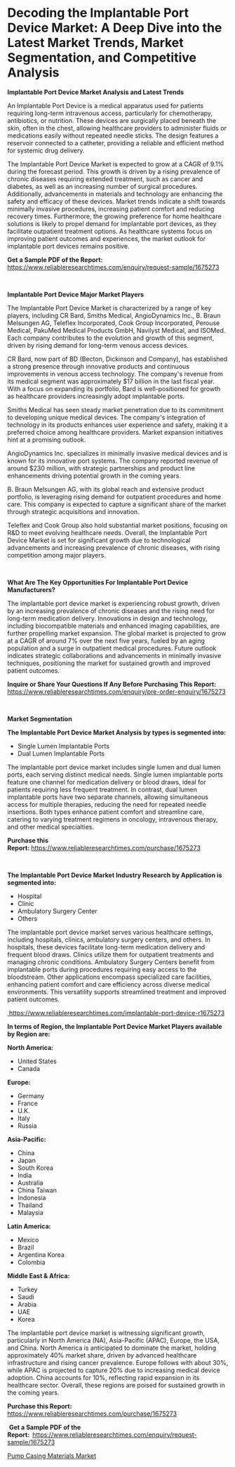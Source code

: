 <p><h1>Decoding the Implantable Port Device Market: A Deep Dive into the Latest Market Trends, Market Segmentation, and Competitive Analysis</h1></p><p><strong>Implantable Port Device Market Analysis and Latest Trends</strong></p>
<p><p>An Implantable Port Device is a medical apparatus used for patients requiring long-term intravenous access, particularly for chemotherapy, antibiotics, or nutrition. These devices are surgically placed beneath the skin, often in the chest, allowing healthcare providers to administer fluids or medications easily without repeated needle sticks. The design features a reservoir connected to a catheter, providing a reliable and efficient method for systemic drug delivery.</p><p>The Implantable Port Device Market is expected to grow at a CAGR of 9.1% during the forecast period. This growth is driven by a rising prevalence of chronic diseases requiring extended treatment, such as cancer and diabetes, as well as an increasing number of surgical procedures. Additionally, advancements in materials and technology are enhancing the safety and efficacy of these devices. Market trends indicate a shift towards minimally invasive procedures, increasing patient comfort and reducing recovery times. Furthermore, the growing preference for home healthcare solutions is likely to propel demand for implantable port devices, as they facilitate outpatient treatment options. As healthcare systems focus on improving patient outcomes and experiences, the market outlook for implantable port devices remains positive.</p></p>
<p><strong>Get a Sample PDF of the Report:&nbsp;</strong> <a href="https://www.reliableresearchtimes.com/enquiry/request-sample/1675273?utm_campaign=3028&utm_medium=2&utm_source=Github&utm_content=ia&utm_term=25032025&utm_id=implantable-port-device">https://www.reliableresearchtimes.com/enquiry/request-sample/1675273</a></p>
<p>&nbsp;</p>
<p><strong>Implantable Port Device Major Market Players</strong></p>
<p><p>The Implantable Port Device Market is characterized by a range of key players, including CR Bard, Smiths Medical, AngioDynamics Inc., B. Braun Melsungen AG, Teleflex Incorporated, Cook Group Incorporated, Perouse Medical, PakuMed Medical Products GmbH, Navilyst Medical, and ISOMed. Each company contributes to the evolution and growth of this segment, driven by rising demand for long-term venous access devices.</p><p>CR Bard, now part of BD (Becton, Dickinson and Company), has established a strong presence through innovative products and continuous improvements in venous access technology. The company's revenue from its medical segment was approximately $17 billion in the last fiscal year. With a focus on expanding its portfolio, Bard is well-positioned for growth as healthcare providers increasingly adopt implantable ports.</p><p>Smiths Medical has seen steady market penetration due to its commitment to developing unique medical devices. The company's integration of technology in its products enhances user experience and safety, making it a preferred choice among healthcare providers. Market expansion initiatives hint at a promising outlook.</p><p>AngioDynamics Inc. specializes in minimally invasive medical devices and is known for its innovative port systems. The company reported revenue of around $230 million, with strategic partnerships and product line enhancements driving potential growth in the coming years.</p><p>B. Braun Melsungen AG, with its global reach and extensive product portfolio, is leveraging rising demand for outpatient procedures and home care. This company is expected to capture a significant share of the market through strategic acquisitions and innovation.</p><p>Teleflex and Cook Group also hold substantial market positions, focusing on R&D to meet evolving healthcare needs. Overall, the Implantable Port Device Market is set for significant growth due to technological advancements and increasing prevalence of chronic diseases, with rising competition among major players.</p></p>
<p>&nbsp;</p>
<p><strong>What Are The Key Opportunities For Implantable Port Device Manufacturers?</strong></p>
<p><p>The implantable port device market is experiencing robust growth, driven by an increasing prevalence of chronic diseases and the rising need for long-term medication delivery. Innovations in design and technology, including biocompatible materials and enhanced imaging capabilities, are further propelling market expansion. The global market is projected to grow at a CAGR of around 7% over the next five years, fueled by an aging population and a surge in outpatient medical procedures. Future outlook indicates strategic collaborations and advancements in minimally invasive techniques, positioning the market for sustained growth and improved patient outcomes.</p></p>
<p><strong>Inquire or Share Your Questions If Any Before Purchasing This Report:</strong> <a href="https://www.reliableresearchtimes.com/enquiry/pre-order-enquiry/1675273?utm_campaign=3028&utm_medium=2&utm_source=Github&utm_content=ia&utm_term=25032025&utm_id=implantable-port-device">https://www.reliableresearchtimes.com/enquiry/pre-order-enquiry/1675273</a></p>
<p>&nbsp;</p>
<p><strong>Market Segmentation</strong></p>
<p><strong>The Implantable Port Device Market Analysis by types is segmented into:</strong></p>
<p><ul><li>Single Lumen Implantable Ports</li><li>Dual Lumen Implantable Ports</li></ul></p>
<p><p>The implantable port device market includes single lumen and dual lumen ports, each serving distinct medical needs. Single lumen implantable ports feature one channel for medication delivery or blood draws, ideal for patients requiring less frequent treatment. In contrast, dual lumen implantable ports have two separate channels, allowing simultaneous access for multiple therapies, reducing the need for repeated needle insertions. Both types enhance patient comfort and streamline care, catering to varying treatment regimens in oncology, intravenous therapy, and other medical specialties.</p></p>
<p><strong>Purchase this Report:&nbsp;</strong><a href="https://www.reliableresearchtimes.com/purchase/1675273?utm_campaign=3028&utm_medium=2&utm_source=Github&utm_content=ia&utm_term=25032025&utm_id=implantable-port-device">https://www.reliableresearchtimes.com/purchase/1675273</a></p>
<p>&nbsp;</p>
<p><strong>The Implantable Port Device Market Industry Research by Application is segmented into:</strong></p>
<p><ul><li>Hospital</li><li>Clinic</li><li>Ambulatory Surgery Center</li><li>Others</li></ul></p>
<p><p>The implantable port device market serves various healthcare settings, including hospitals, clinics, ambulatory surgery centers, and others. In hospitals, these devices facilitate long-term medication delivery and frequent blood draws. Clinics utilize them for outpatient treatments and managing chronic conditions. Ambulatory Surgery Centers benefit from implantable ports during procedures requiring easy access to the bloodstream. Other applications encompass specialized care facilities, enhancing patient comfort and care efficiency across diverse medical environments. This versatility supports streamlined treatment and improved patient outcomes.</p></p>
<p><a href="https://www.reliableresearchtimes.com/implantable-port-device-r1675273?utm_campaign=3028&utm_medium=2&utm_source=Github&utm_content=ia&utm_term=25032025&utm_id=implantable-port-device">&nbsp;https://www.reliableresearchtimes.com/implantable-port-device-r1675273</a></p>
<p><strong>In terms of Region, the Implantable Port Device Market Players available by Region are:</strong></p>
<p>
    <p> <strong> North America: </strong>
        <ul>
            <li>United States</li>
            <li>Canada</li>
        </ul>
        </p> 
    <p> <strong> Europe: </strong>
        <ul>
            <li>Germany</li>
            <li>France</li>
            <li>U.K.</li>
            <li>Italy</li>
            <li>Russia</li>
        </ul>
        </p> 
    <p> <strong> Asia-Pacific: </strong>
        <ul>
            <li>China</li>
            <li>Japan</li>
            <li>South Korea</li>
            <li>India</li>
            <li>Australia</li>
            <li>China Taiwan</li>
            <li>Indonesia</li>
            <li>Thailand</li>
            <li>Malaysia</li>
        </ul>
        </p> 
    <p> <strong> Latin America: </strong>
        <ul>
            <li>Mexico</li>
            <li>Brazil</li>
            <li>Argentina Korea</li>
            <li>Colombia</li>
        </ul>
        </p> 
    <p> <strong> Middle East & Africa: </strong>
        <ul>
            <li>Turkey</li>
            <li>Saudi</li>
            <li>Arabia</li>
            <li>UAE</li>
            <li>Korea</li>
        </ul>
    </p>
    </p>
<p><p>The implantable port device market is witnessing significant growth, particularly in North America (NA), Asia-Pacific (APAC), Europe, the USA, and China. North America is anticipated to dominate the market, holding approximately 40% market share, driven by advanced healthcare infrastructure and rising cancer prevalence. Europe follows with about 30%, while APAC is projected to capture 20% due to increasing medical device adoption. China accounts for 10%, reflecting rapid expansion in its healthcare sector. Overall, these regions are poised for sustained growth in the coming years.</p></p>
<p><strong>Purchase this Report: </strong><a href="https://www.reliableresearchtimes.com/purchase/1675273?utm_campaign=3028&utm_medium=2&utm_source=Github&utm_content=ia&utm_term=25032025&utm_id=implantable-port-device">https://www.reliableresearchtimes.com/purchase/1675273</a></p>
<p>&nbsp;<strong>Get a Sample PDF of the Report:&nbsp;&nbsp;</strong><a href="https://www.reliableresearchtimes.com/enquiry/request-sample/1675273?utm_campaign=3028&utm_medium=2&utm_source=Github&utm_content=ia&utm_term=25032025&utm_id=implantable-port-device">https://www.reliableresearchtimes.com/enquiry/request-sample/1675273</a></p>
<p><strong></strong></p>
<p><p><a href="https://github.com/mohmodsiason/Market-Research-Report-List-1/blob/main/pump-casing-materials-market.md?utm_campaign=3028&utm_medium=2&utm_source=Github&utm_content=ia&utm_term=25032025&utm_id=implantable-port-device">Pump Casing Materials Market</a></p></p>